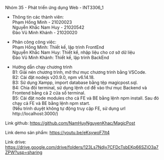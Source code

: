 Nhóm 35 - Phát triển ứng dụng Web - INT3306_1  
+ Thông tin các thành viên:  
Phạm Hồng Minh - 21020023  
Nguyễn Khắc Nam Huy - 21020542  
Đào Vũ Minh Khánh - 21020020  

+ Phân công công việc:  
Phạm Hồng Minh: Thiết kế, lập trình FrontEnd  
Nguyễn Khắc Nam Huy: Thiết kế, nhập liệu cho cơ sở dữ liệu  
Đào Vũ Minh Khánh: Thiết kế, lập trình BackEnd  

+ Hướng dẫn chạy chương trình  
B1: Giải nén chương trình, mở thư mục chương trình bằng VSCode.  
B2: Cài đặt nodejs v20.9.0, npm v6.14.18.  
B3: Sử dụng Xampp, import database bằng tệp magicpost.sql.  
B4: Chia đôi terminal, sử dụng lệnh cd để vào thư mục Backend và Frontend bằng cả 2 cửa sổ terminal.  
B5: Cài đặt node modules cho cả FE và BE bằng lệnh npm install. Sau đó chạy cả FE và BE bằng lệnh npm start.  
(Nếu trình duyệt không tự động truy cập FE, sử dụng url http://localhost:3000/)  


Link github: https://github.com/NamHuyNguyenKhac/MagicPost

Link demo sản phẩm: https://youtu.be/eKsywoF7It4

Link drive: https://drive.google.com/drive/folders/123Ls7Ndjy7CFDcTsbEKp66SZjO3a7ZPW?usp=sharing
